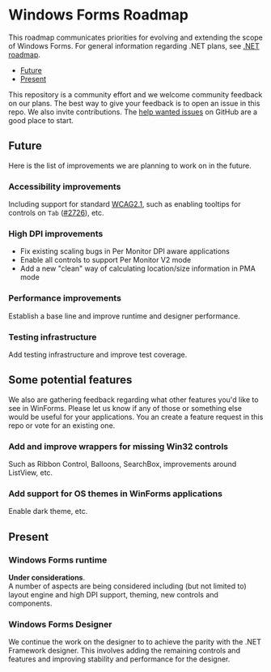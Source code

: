 # Windows Forms Roadmap

This roadmap communicates priorities for evolving and extending the scope of Windows Forms. For general information regarding .NET plans, see [.NET roadmap](https://github.com/dotnet/core/blob/master/roadmap.md).

* [Future](#future)
* [Present](#present)

This repository is a community effort and we welcome community feedback on our plans. The best way to give your feedback is to open an issue in this repo.
We also invite contributions. The [help wanted issues](https://github.com/dotnet/winforms/issues?q=is%3Aopen+is%3Aissue+label%3A"help%20wanted") on GitHub are a good place to start.

## Future

Here is the list of improvements we are planning to work on in the future.

### Accessibility improvements

Including support for standard [WCAG2.1]( https://www.w3.org/TR/WCAG21/), such as enabling tooltips for controls on `Tab` ([#2726](https://github.com/dotnet/winforms/issues/2726)), etc.

### High DPI improvements

* Fix existing scaling bugs in Per Monitor DPI aware applications
* Enable all controls to support Per Monitor V2 mode
* Add a new "clean" way of calculating location/size information in PMA mode

### Performance improvements

Establish a base line and improve runtime and designer performance.

### Testing infrastructure

Add testing infrastructure and improve test coverage.

## Some potential features

We also are gathering feedback regarding what other features you'd like to see in WinForms. Please let us know if any of those or something else would be useful for your applications. You an create a feature request in this repo or vote for an existing one.

### Add and improve wrappers for missing Win32 controls

Such as Ribbon Control, Balloons, SearchBox, improvements around ListView, etc.

### Add support for OS themes in WinForms applications

Enable dark theme, etc.

## Present

### Windows Forms runtime

**Under considerations**.<br/>A number of aspects are being considered including (but not limited to) layout engine and high DPI support, theming, new controls and components.

### Windows Forms Designer

We continue the work on the designer to to achieve the parity with the .NET Framework designer.
This involves adding the remaining controls and features and improving stability and performance for the designer.
